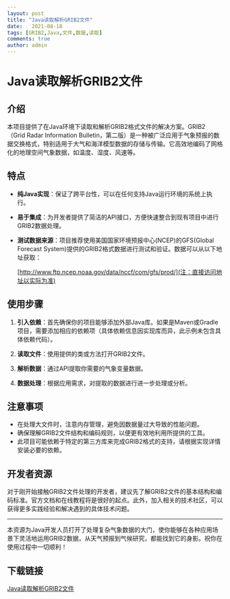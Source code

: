 ```yaml
---
layout: post
title: "Java读取解析GRIB2文件"
date:   2021-08-18
tags: [GRIB2,Java,文件,数据,读取]
comments: true
author: admin
---
```

# Java读取解析GRIB2文件

## 介绍

本项目提供了在Java环境下读取和解析GRIB2格式文件的解决方案。GRIB2（Grid Radar Information Bulletin，第二版）是一种被广泛应用于气象预报的数据交换格式，特别适用于大气和海洋模型数据的存储与传输。它高效地编码了网格化的地理空间气象数据，如温度、湿度、风速等。

## 特点

- **纯Java实现**：保证了跨平台性，可以在任何支持Java运行环境的系统上执行。
- **易于集成**：为开发者提供了简洁的API接口，方便快速整合到现有项目中进行GRIB2数据处理。
- **测试数据来源**：项目推荐使用美国国家环境预报中心(NCEP)的GFS(Global Forecast System)提供的GRIB2格式数据进行测试和验证。数据可以从以下地址获取：
  
  [http://www.ftp.ncep.noaa.gov/data/nccf/com/gfs/prod/](注：直接访问地址以实际为准)

## 使用步骤

1. **引入依赖**：首先确保你的项目能够添加外部Java库。如果是Maven或Gradle项目，需要添加相应的依赖项（具体依赖信息因实现库而异，此示例未包含具体依赖代码）。
   
2. **读取文件**：使用提供的类或方法打开GRIB2文件。
   
3. **解析数据**：通过API提取你需要的气象变量数据。

4. **数据处理**：根据应用需求，对提取的数据进行进一步处理或分析。

## 注意事项

- 在处理大文件时，注意内存管理，避免因数据量过大导致的性能问题。
- 确保理解GRIB2文件结构和编码规则，以便更有效地利用所提供的工具。
- 此项目可能依赖于特定的第三方库来完成GRIB2格式的支持，请根据实现详情安装必要的依赖。

## 开发者资源

对于刚开始接触GRIB2文件处理的开发者，建议先了解GRIB2文件的基本结构和编码标准。官方文档和在线教程将是很好的起点。此外，加入相关的技术社区，可以获得更多实践经验和解决遇到的具体技术问题。

---

本资源为Java开发人员打开了处理复杂气象数据的大门，使你能够在各种应用场景下灵活地运用GRIB2数据，从天气预报到气候研究，都能找到它的身影。祝你在使用过程中一切顺利！

## 下载链接

[Java读取解析GRIB2文件](https://pan.quark.cn/s/4d6462715ef7)